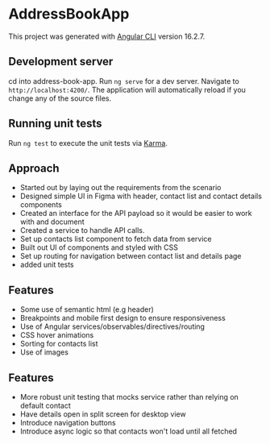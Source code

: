 # AddressBookApp

This project was generated with [Angular CLI](https://github.com/angular/angular-cli) version 16.2.7.

## Development server

cd into address-book-app. Run `ng serve` for a dev server. Navigate to `http://localhost:4200/`. The application will automatically reload if you change any of the source files.

## Running unit tests

Run `ng test` to execute the unit tests via [Karma](https://karma-runner.github.io).

## Approach 

- Started out by laying out the requirements from the scenario
- Designed simple UI in Figma with header, contact list and contact details components
- Created an interface for the API payload so it would be easier to work with and document
- Created a service to handle API calls.
- Set up contacts list component to fetch data from service
- Built out UI of components and styled with CSS
- Set up routing for navigation between contact list and details page
- added unit tests

## Features
- Some use of semantic html (e.g header)
- Breakpoints and mobile first design to ensure responsiveness
- Use of Angular services/observables/directives/routing
- CSS hover animations
- Sorting for contacts list
- Use of images

## Features
- More robust unit testing that mocks service rather than relying on default contact
- Have details open in split screen for desktop view
- Introduce navigation buttons
- Introduce async logic so that contacts won't load until all fetched

